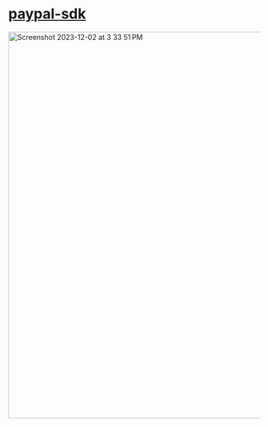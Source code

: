 # <a href="https://sudo-self.github.io/paypal-sdk/">paypal-sdk</a>
<img width="772" alt="Screenshot 2023-12-02 at 3 33 51 PM" src="https://github.com/sudo-self/paypal-sdk-html/assets/119916323/b13501ce-5b85-411c-84b6-67cd1ac55639">
